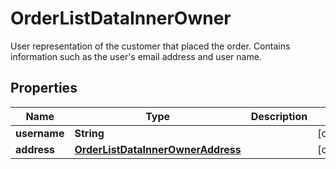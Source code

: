 

# OrderListDataInnerOwner

User representation of the customer that placed the order. Contains information such as the user's email address and user name. 

## Properties

| Name | Type | Description | Notes |
|------------ | ------------- | ------------- | -------------|
|**username** | **String** |  |  [optional] |
|**address** | [**OrderListDataInnerOwnerAddress**](OrderListDataInnerOwnerAddress.md) |  |  [optional] |



